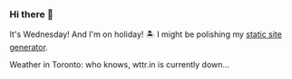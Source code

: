 ### Hi there :wave:

It's Wednesday! And I'm on holiday! :desert_island: I might be polishing my [static site generator](https://github.com/bewuethr/pandoc-bash-blog).

Weather in Toronto: who knows, wttr.in is currently down...
